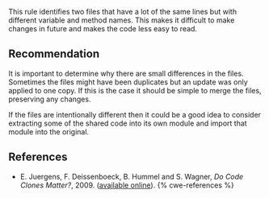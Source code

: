 This rule identifies two files that have a lot of the same lines but with different variable and method names. This makes it difficult to make changes in future and makes the code less easy to read.


## Recommendation
It is important to determine why there are small differences in the files. Sometimes the files might have been duplicates but an update was only applied to one copy. If this is the case it should be simple to merge the files, preserving any changes.

If the files are intentionally different then it could be a good idea to consider extracting some of the shared code into its own module and import that module into the original.


## References
* E. Juergens, F. Deissenboeck, B. Hummel and S. Wagner, *Do Code Clones Matter?*, 2009. ([available online](https://wwwbroy.in.tum.de/~juergens/publications/ICSE2009_RP_0110_juergens.pdf)).
{% cwe-references %}
